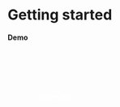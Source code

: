 # Getting started


<script setup>
import { ref, shallowRef, triggerRef, watch, watchEffect, reactive, customRef, onMounted, toRef, computed, defineComponent } from 'vue'
import './styles.css'

import useDragDrop from './src/main'
import addClassesMiddleware  from './src/add-classes'
import indicatorMiddleware  from './src/indicator'
import autoScrollMiddleware  from './src/auto-scroll'
import dragImageMiddleware  from './src/drag-image'
import { reorderItems }  from './src/utils'

const COLORS = [
"#ffe2f9","#ffe0f9","#ffdef9","#ffddf9","#ffdbf9","#ffd9f9","#ffd7f9","#ffd6f9","#ffd4f9","#ffd2f9","#ffd0f9","#ffcff9","#ffcdf9","#ffcbf9","#ffc9f9","#ffc8f9","#ffc6fa","#ffc4fa","#ffc2fa","#fec1fa","#febffa","#febdfa","#febcfb","#febafb","#fdb8fb","#fdb6fb","#fdb5fb","#fcb3fc","#fcb1fc","#fcaffc","#fbaefc","#fbacfd","#faaafd","#faa8fd","#faa7fd","#f9a5fe","#f9a3fe","#f8a1fe","#f8a0ff","#f79eff","#f799ff","#f699ff","#f499ff","#f399ff","#f29aff","#f09aff","#ef9aff","#ee9aff","#ec9aff","#eb9aff","#ea9bff","#e89bff","#e79bff","#e69bff","#e49bff","#e39bff","#e29bff","#e09cff","#df9cff","#de9cff","#dc9cff","#db9cff","#da9cff","#d89cff","#d79cff","#d69dff","#d49dff","#d39dff","#d29dff","#d09dff","#cf9dff","#ce9dff","#cc9dff","#cb9dff","#ca9eff","#c89eff","#c79eff","#c69eff","#c49eff","#c39eff"]

const items = ref(COLORS.map(hex => ({id: hex})))
const container = ref(null)

onMounted(() => {
  useDragDrop(container.value, {
  vertical: false,
  dropPositionFn: ({ dragElement, dropElement }) =>  'around',
     }).pipe(
      addClassesMiddleware(), 
      indicatorMiddleware({offset: 4 }), 
      autoScrollMiddleware(), 
      dragImageMiddleware({minElements: 1})
    ).subscribe(
       ({type, dragElements, dropElement,  position}) => {
        if(!!dropElement && type === 'DragEnd'){
          const index = parseInt(dropElement.getAttribute('data-index'))
          const selectedItems = dragElements.map((e) => items.value.find(item => item.id === e.getAttribute('data-id')))
          if (position === 'after'){
            items.value = reorderItems(items.value, selectedItems, index + 1)
          } else if (position === 'before'){
            items.value = reorderItems(items.value, selectedItems, index )
          }
        }
      }
    )
})
</script>


**Demo**

<div ref='container' class='checkered' style='overflow: scroll; max-height: 420px; padding: 6px; margin: -6px;  position: relative;'>
  <div  style='display: flex; flex-wrap: wrap; gap: 8px; width: calc((180px + 8px) * 10);'>
    <div v-for="(item, index) in items" draggable="false"  :key='item.id' :data-index='index' :data-id='item.id' >
      <div style='width: 180px; height: 180px;  padding: 5px; font-size: 13px; border-radius: 4px; display: flex;  text-align: center; align-items: center; justify-content: center; font-weight: bold; color: #fff;' :style='{background: item.id}'><span>{{item.id}}</span></div>
    </div>
  </div>
</div>


